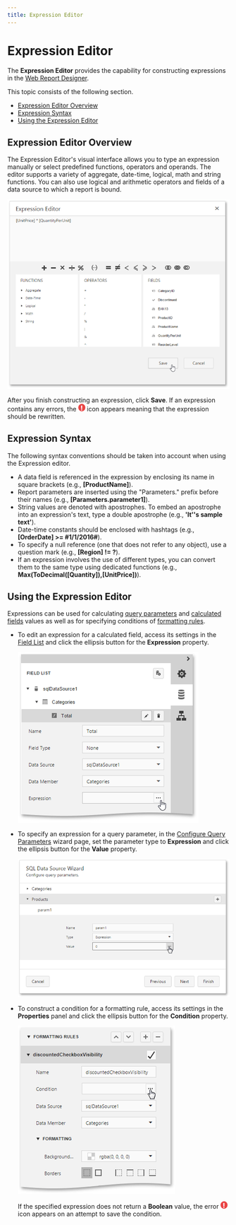 ```yaml
---
title: Expression Editor
---
```

# Expression Editor
The **Expression Editor** provides the capability for constructing expressions in the [Web Report Designer](../../../../interface-elements-for-web/articles/report-designer.md).

This topic consists of the following section.
* [Expression Editor Overview](#overview)
* [Expression Syntax](#syntax)
* [Using the Expression Editor](#using)

## <a name="overview"/>Expression Editor Overview
The Expression Editor's visual interface allows you to type an expression manually or select predefined functions, operators and operands. The editor supports a variety of aggregate, date-time, logical, math and string functions. You can also use logical and arithmetic operators and fields of a data source to which a report is bound.

![expression-editor-calc-field-1](../../../images/Img118342.png)

After you finish constructing an expression, click **Save**. If an expression contains any errors, the ![expression-editor-error-icon](../../../images/Img118339.png) icon appears meaning that the expression should be rewritten.

## <a name="syntax"/>Expression Syntax
The following syntax conventions should be taken into account when using the Expression editor.
* A data field is referenced in the expression by enclosing its name in square brackets (e.g., **[ProductName]**).
* Report parameters are inserted using the "Parameters." prefix before their names (e.g., **[Parameters.parameter1]**).
* String values are denoted with apostrophes. To embed an apostrophe into an expression's text, type a double apostrophe (e.g., **'It''s sample text'**).
* Date-time constants should be enclosed with hashtags (e.g., **[OrderDate] >= #1/1/2016#**).
* To specify a null reference (one that does not refer to any object), use a question mark (e.g., **[Region] != ?**).
* If an expression involves the use of different types, you can convert them to the same type using dedicated functions (e.g., **Max(ToDecimal([Quantity]),[UnitPrice])**).

## <a name="using"/>Using the Expression Editor
Expressions can be used for calculating [query parameters](../../../../interface-elements-for-web/articles/report-designer/creating-reports/providing-data/query-parameters.md) and [calculated fields](../../../../interface-elements-for-web/articles/report-designer/creating-reports/providing-data/calculated-fields.md) values as well as for specifying conditions of [formatting rules](../../../../interface-elements-for-web/articles/report-designer/creating-reports/appearance-customization/conditionally-change-a-controls-appearance.md).
* To edit an expression for a calculated field, access its settings in the [Field List](../../../../interface-elements-for-web/articles/report-designer/interface-elements/field-list.md) and click the ellipsis button for the **Expression** property.
	
	![expression-editor-calc-field-0](../../../images/Img118338.png)
* To specify an expression for a query parameter, in the [Configure Query Parameters](../../../../interface-elements-for-web/articles/report-designer/wizards/sql-data-source-wizard/adding-a-new-data-source/configure-query-parameters.md) wizard page, set the parameter type to **Expression** and click the ellipsis button for the **Value** property.
	
	![web-designer-report-wizard-04-configure-parameters-expression](../../../images/Img125713.png)
* To construct a condition for a formatting rule, access its settings in the **Properties** panel and click the ellipsis button for the **Condition** property.
	
	![expression-editor-formatting-rules-0](../../../images/Img118337.png)
	
	If the specified expression does not return a **Boolean** value, the error ![expression-editor-error-icon](../../../images/Img118339.png) icon appears on an attempt to save the condition.